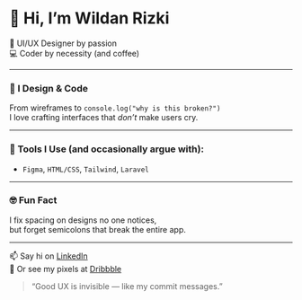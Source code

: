 # 👋 Hi, I’m Wildan Rizki

🎨 UI/UX Designer by passion  
💻 Coder by necessity (and coffee)

---

### 🚀 I Design & Code
From wireframes to `console.log("why is this broken?")`  
I love crafting interfaces that *don’t* make users cry.

---

### 🧠 Tools I Use (and occasionally argue with):
- `Figma`, `HTML/CSS`, `Tailwind`, `Laravel`

---

### 🤓 Fun Fact
I fix spacing on designs no one notices,  
but forget semicolons that break the entire app.

---

📫 Say hi on [LinkedIn](https://www.linkedin.com/in/wildan-nouval-rizki/)  
🎨 Or see my pixels at [Dribbble](https://dribbble.com/winorii)

> “Good UX is invisible — like my commit messages.”
